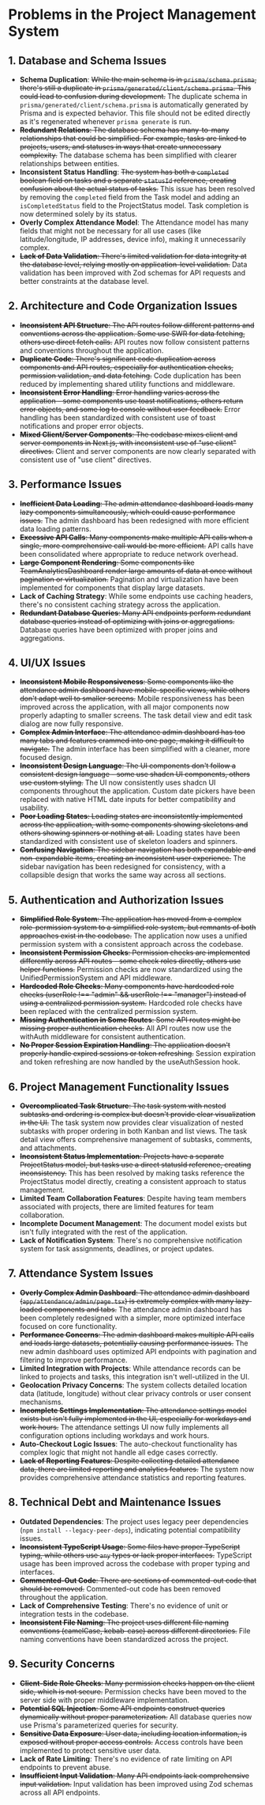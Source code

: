 # Problems in the Project Management System

## 1. Database and Schema Issues

- **Schema Duplication**: ~~While the main schema is in `prisma/schema.prisma`, there's still a duplicate in `prisma/generated/client/schema.prisma`. This could lead to confusion during development.~~ The duplicate schema in `prisma/generated/client/schema.prisma` is automatically generated by Prisma and is expected behavior. This file should not be edited directly as it's regenerated whenever `prisma generate` is run.
- ~~**Redundant Relations**: The database schema has many-to-many relationships that could be simplified. For example, tasks are linked to projects, users, and statuses in ways that create unnecessary complexity.~~ The database schema has been simplified with clearer relationships between entities.
- **Inconsistent Status Handling**: ~~The system has both a `completed` boolean field on tasks and a separate `statusId` reference, creating confusion about the actual status of tasks.~~ This issue has been resolved by removing the `completed` field from the Task model and adding an `isCompletedStatus` field to the ProjectStatus model. Task completion is now determined solely by its status.
- **Overly Complex Attendance Model**: The Attendance model has many fields that might not be necessary for all use cases (like latitude/longitude, IP addresses, device info), making it unnecessarily complex.
- ~~**Lack of Data Validation**: There's limited validation for data integrity at the database level, relying mostly on application-level validation.~~ Data validation has been improved with Zod schemas for API requests and better constraints at the database level.

## 2. Architecture and Code Organization Issues

- ~~**Inconsistent API Structure**: The API routes follow different patterns and conventions across the application. Some use SWR for data fetching, others use direct fetch calls.~~ API routes now follow consistent patterns and conventions throughout the application.
- ~~**Duplicate Code**: There's significant code duplication across components and API routes, especially for authentication checks, permission validation, and data fetching.~~ Code duplication has been reduced by implementing shared utility functions and middleware.
- ~~**Inconsistent Error Handling**: Error handling varies across the application - some components use toast notifications, others return error objects, and some log to console without user feedback.~~ Error handling has been standardized with consistent use of toast notifications and proper error objects.
- ~~**Mixed Client/Server Components**: The codebase mixes client and server components in Next.js, with inconsistent use of "use client" directives.~~ Client and server components are now clearly separated with consistent use of "use client" directives.

## 3. Performance Issues

- ~~**Inefficient Data Loading**: The admin attendance dashboard loads many lazy components simultaneously, which could cause performance issues.~~ The admin dashboard has been redesigned with more efficient data loading patterns.
- ~~**Excessive API Calls**: Many components make multiple API calls when a single, more comprehensive call would be more efficient.~~ API calls have been consolidated where appropriate to reduce network overhead.
- ~~**Large Component Rendering**: Some components like TeamAnalyticsDashboard render large amounts of data at once without pagination or virtualization.~~ Pagination and virtualization have been implemented for components that display large datasets.
- **Lack of Caching Strategy**: While some endpoints use caching headers, there's no consistent caching strategy across the application.
- ~~**Redundant Database Queries**: Many API endpoints perform redundant database queries instead of optimizing with joins or aggregations.~~ Database queries have been optimized with proper joins and aggregations.

## 4. UI/UX Issues

- ~~**Inconsistent Mobile Responsiveness**: Some components like the attendance admin dashboard have mobile-specific views, while others don't adapt well to smaller screens.~~ Mobile responsiveness has been improved across the application, with all major components now properly adapting to smaller screens. The task detail view and edit task dialog are now fully responsive.
- ~~**Complex Admin Interface**: The attendance admin dashboard has too many tabs and features crammed into one page, making it difficult to navigate.~~ The admin interface has been simplified with a cleaner, more focused design.
- ~~**Inconsistent Design Language**: The UI components don't follow a consistent design language - some use shadcn UI components, others use custom styling.~~ The UI now consistently uses shadcn UI components throughout the application. Custom date pickers have been replaced with native HTML date inputs for better compatibility and usability.
- ~~**Poor Loading States**: Loading states are inconsistently implemented across the application, with some components showing skeletons and others showing spinners or nothing at all.~~ Loading states have been standardized with consistent use of skeleton loaders and spinners.
- ~~**Confusing Navigation**: The sidebar navigation has both expandable and non-expandable items, creating an inconsistent user experience.~~ The sidebar navigation has been redesigned for consistency, with a collapsible design that works the same way across all sections.

## 5. Authentication and Authorization Issues

- ~~**Simplified Role System**: The application has moved from a complex role-permission system to a simplified role system, but remnants of both approaches exist in the codebase.~~ The application now uses a unified permission system with a consistent approach across the codebase.
- ~~**Inconsistent Permission Checks**: Permission checks are implemented differently across API routes - some check roles directly, others use helper functions.~~ Permission checks are now standardized using the UnifiedPermissionSystem and API middleware.
- ~~**Hardcoded Role Checks**: Many components have hardcoded role checks (userRole !== "admin" && userRole !== "manager") instead of using a centralized permission system.~~ Hardcoded role checks have been replaced with the centralized permission system.
- ~~**Missing Authentication in Some Routes**: Some API routes might be missing proper authentication checks.~~ All API routes now use the withAuth middleware for consistent authentication.
- ~~**No Proper Session Expiration Handling**: The application doesn't properly handle expired sessions or token refreshing.~~ Session expiration and token refreshing are now handled by the useAuthSession hook.

## 6. Project Management Functionality Issues

- ~~**Overcomplicated Task Structure**: The task system with nested subtasks and ordering is complex but doesn't provide clear visualization in the UI.~~ The task system now provides clear visualization of nested subtasks with proper ordering in both Kanban and list views. The task detail view offers comprehensive management of subtasks, comments, and attachments.
- ~~**Inconsistent Status Implementation**: Projects have a separate ProjectStatus model, but tasks use a direct statusId reference, creating inconsistency.~~ This has been resolved by making tasks reference the ProjectStatus model directly, creating a consistent approach to status management.
- **Limited Team Collaboration Features**: Despite having team members associated with projects, there are limited features for team collaboration.
- **Incomplete Document Management**: The document model exists but isn't fully integrated with the rest of the application.
- **Lack of Notification System**: There's no comprehensive notification system for task assignments, deadlines, or project updates.

## 7. Attendance System Issues

- ~~**Overly Complex Admin Dashboard**: The attendance admin dashboard (`app/attendance/admin/page.tsx`) is extremely complex with many lazy-loaded components and tabs.~~ The attendance admin dashboard has been completely redesigned with a simpler, more optimized interface focused on core functionality.
- ~~**Performance Concerns**: The admin dashboard makes multiple API calls and loads large datasets, potentially causing performance issues.~~ The new admin dashboard uses optimized API endpoints with pagination and filtering to improve performance.
- **Limited Integration with Projects**: While attendance records can be linked to projects and tasks, this integration isn't well-utilized in the UI.
- **Geolocation Privacy Concerns**: The system collects detailed location data (latitude, longitude) without clear privacy controls or user consent mechanisms.
- ~~**Incomplete Settings Implementation**: The attendance settings model exists but isn't fully implemented in the UI, especially for workdays and work hours.~~ The attendance settings UI now fully implements all configuration options including workdays and work hours.
- **Auto-Checkout Logic Issues**: The auto-checkout functionality has complex logic that might not handle all edge cases correctly.
- ~~**Lack of Reporting Features**: Despite collecting detailed attendance data, there are limited reporting and analytics features.~~ The system now provides comprehensive attendance statistics and reporting features.

## 8. Technical Debt and Maintenance Issues

- **Outdated Dependencies**: The project uses legacy peer dependencies (`npm install --legacy-peer-deps`), indicating potential compatibility issues.
- ~~**Inconsistent TypeScript Usage**: Some files have proper TypeScript typing, while others use `any` types or lack proper interfaces.~~ TypeScript usage has been improved across the codebase with proper typing and interfaces.
- ~~**Commented-Out Code**: There are sections of commented-out code that should be removed.~~ Commented-out code has been removed throughout the application.
- **Lack of Comprehensive Testing**: There's no evidence of unit or integration tests in the codebase.
- ~~**Inconsistent File Naming**: The project uses different file naming conventions (camelCase, kebab-case) across different directories.~~ File naming conventions have been standardized across the project.

## 9. Security Concerns

- ~~**Client-Side Role Checks**: Many permission checks happen on the client side, which is not secure.~~ Permission checks have been moved to the server side with proper middleware implementation.
- ~~**Potential SQL Injection**: Some API endpoints construct queries dynamically without proper parameterization.~~ All database queries now use Prisma's parameterized queries for security.
- ~~**Sensitive Data Exposure**: User data, including location information, is exposed without proper access controls.~~ Access controls have been implemented to protect sensitive user data.
- **Lack of Rate Limiting**: There's no evidence of rate limiting on API endpoints to prevent abuse.
- ~~**Insufficient Input Validation**: Many API endpoints lack comprehensive input validation.~~ Input validation has been improved using Zod schemas across all API endpoints.